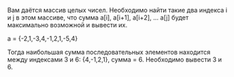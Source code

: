 Вам даётся массив целых чисел. Необходимо найти такие два индекса i и j в этом массиве, 
что сумма a[i], a[i+1], a[i+2], … a[j] будет максимально возможной и вывести их.

a = {-2,1,-3,4,-1,2,1,-5,4}

Тогда наибольшая сумма последовательных элементов находится между индексами 3 и 6: {4,-1,2,1}, сумма = 6. 
Необходимо вывести 3 и 6.

